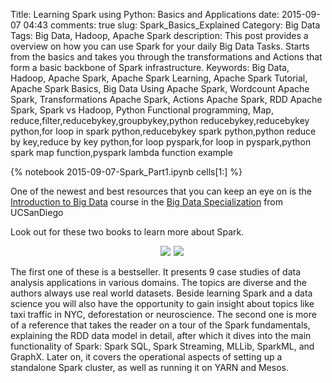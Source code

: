 Title: Learning Spark using Python: Basics and Applications
date:  2015-09-07 04:43
comments: true
slug: Spark_Basics_Explained
Category: Big Data
Tags: Big Data, Hadoop, Apache Spark
description: This post provides a overview on how you can use Spark for your daily Big Data Tasks. Starts from the basics and takes you through the transformations and Actions that form a basic backbone of Spark infrastructure.
Keywords: Big Data, Hadoop, Apache Spark, Apache Spark Learning, Apache Spark Tutorial, Apache Spark Basics, Big Data Using Apache Spark, Wordcount Apache Spark, Transformations Apache Spark, Actions Apache Spark, RDD Apache Spark, Spark vs Hadoop, Python Functional programming, Map, reduce,filter,reducebykey,groupbykey,python reducebykey,reducebykey python,for loop in spark python,reducebykey spark python,python reduce by key,reduce by key python,for loop pyspark,for loop in pyspark,python spark map function,pyspark lambda function example

{% notebook 2015-09-07-Spark_Part1.ipynb cells[1:] %}

One of the newest and best resources that you can keep an eye on is the [Introduction to Big Data](https://www.coursera.org/specializations/big-data?ranMID=40328&ranEAID=lVarvwc5BD0&ranSiteID=lVarvwc5BD0-NVLix0UOweGz5rWmJlt8.A&siteID=lVarvwc5BD0-NVLix0UOweGz5rWmJlt8.A&utm_content=3&utm_medium=partners&utm_source=linkshare&utm_campaign=lVarvwc5BD0) course in the [Big Data Specialization](https://www.coursera.org/specializations/big-data?ranMID=40328&ranEAID=lVarvwc5BD0&ranSiteID=lVarvwc5BD0-NVLix0UOweGz5rWmJlt8.A&siteID=lVarvwc5BD0-NVLix0UOweGz5rWmJlt8.A&utm_content=3&utm_medium=partners&utm_source=linkshare&utm_campaign=lVarvwc5BD0) from UCSanDiego

Look out for these two books to learn more about Spark.

<div style="margin-left:1em ; text-align: center;">
<a target="_blank"  href="https://www.amazon.com/gp/product/1491912766/ref=as_li_tl?ie=UTF8&camp=1789&creative=9325&creativeASIN=1491912766&linkCode=as2&tag=mlwhizcon-20&linkId=916f1678fb802e13211b4b1c648be75e"><img border="0" src="//ws-na.amazon-adsystem.com/widgets/q?_encoding=UTF8&MarketPlace=US&ASIN=1491912766&ServiceVersion=20070822&ID=AsinImage&WS=1&Format=_SL250_&tag=mlwhizcon-20" ></a><img src="//ir-na.amazon-adsystem.com/e/ir?t=mlwhizcon-20&l=am2&o=1&a=1491912766" width="1" height="1" border="0" alt="" style="border:none !important; margin:0px !important;" />
</t></t>
<a target="_blank"  href="https://www.amazon.com/gp/product/1617292605/ref=as_li_tl?ie=UTF8&camp=1789&creative=9325&creativeASIN=1617292605&linkCode=as2&tag=mlwhizcon-20&linkId=89da1866198268847438c42ef14c4380"><img border="0" src="//ws-na.amazon-adsystem.com/widgets/q?_encoding=UTF8&MarketPlace=US&ASIN=1617292605&ServiceVersion=20070822&ID=AsinImage&WS=1&Format=_SL250_&tag=mlwhizcon-20" ></a><img src="//ir-na.amazon-adsystem.com/e/ir?t=mlwhizcon-20&l=am2&o=1&a=1617292605" width="1" height="1" border="0" alt="" style="border:none !important; margin:0px !important;" />
</div>

The first one of these is a bestseller. It presents 9 case studies of data analysis applications in various domains. The topics are diverse and the authors always use real world datasets. Beside learning Spark and a data science you will also have the opportunity to gain insight about topics like taxi traffic in NYC, deforestation or neuroscience. The second one is more of a reference that takes the reader on a tour of the Spark fundamentals, explaining the RDD data model in detail, after which it dives into the main functionality of Spark: Spark SQL, Spark Streaming, MLLib, SparkML, and GraphX. Later on, it covers the operational aspects of setting up a standalone Spark cluster, as well as running it on YARN and Mesos.

<script src="//z-na.amazon-adsystem.com/widgets/onejs?MarketPlace=US&adInstanceId=c4ca54df-6d53-4362-92c0-13cb9977639e"></script>

